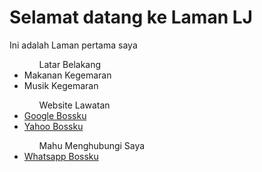 <!DOCTYPE html>
<html>
  <head>
    <title>Halaman LJ</title>
  </head>
  <body>
    <h1>Selamat datang ke Laman LJ</h1>
    <p>Ini adalah Laman pertama saya</p>
    <ul>
      <ol>Latar Belakang</ol>
      <li>Makanan Kegemaran</li>
      <li>Musik Kegemaran</li>
      <ol>Website Lawatan</ol>
      <li><a href="https://www.google.com" target="_blank">Google Bossku</a></li>
      <li><a href="https://www.yahoo.com" target="_blank">Yahoo Bossku</a></li>
      <ol>Mahu Menghubungi Saya</ol>
      <li><a href="https://wa.me/60192856231">Whatsapp Bossku</a></li>
    </ul>

  </body>
</html>
